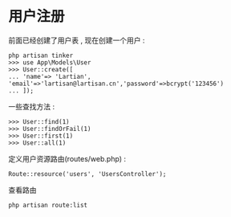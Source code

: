 # 用户注册

前面已经创建了用户表 , 现在创建一个用户 :

```
php artisan tinker
>>> use App\Models\User
>>> User::create([
... 'name'=> 'Lartian', 'email'=>'lartisan@lartisan.cn','password'=>bcrypt('123456')
... ]);
```

一些查找方法 :

```
>>> User::find(1)
>>> User::findOrFail(1)
>>> User::first(1)
>>> User::all(1)
```

定义用户资源路由\(routes/web.php\) :

```
Route::resource('users', 'UsersController');
```

查看路由

```
php artisan route:list
```



